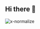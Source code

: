 ## Hi there 👋
<p align="left"> <img src="https://komarev.com/ghpvc/?username=x-normalize&label=Profile%20views&color=0e75b6&style=flat" alt="x-normalize" /> </p>



<!--
**FGargov/fgargov** is a ✨ _special_ ✨ repository because its `README.md` (this file) appears on your GitHub profile.

Here are some ideas to get you started:

- 🔭 I’m currently working on ...
- 🌱 I’m currently learning ...
- 👯 I’m looking to collaborate on ...
- 🤔 I’m looking for help with ...
- 💬 Ask me about ...
- 📫 How to reach me: ...
- 😄 Pronouns: ...
- ⚡ Fun fact: ...
-->
